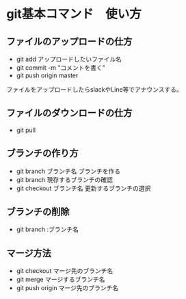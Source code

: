 # git基本コマンド　使い方
## ファイルのアップロードの仕方
- git add アップロードしたいファイル名
- git commit -m "コメントを書く"
- git push origin master

ファイルをアップロードしたらslackやLine等でアナウンスする。

## ファイルのダウンロードの仕方
- git pull 

## ブランチの作り方
- git branch ブランチ名            ブランチを作る
- git branch                     現存するブランチの確認
- git checkout ブランチ名          更新するブランチの選択

## ブランチの削除
- git branch :ブランチ名
        
## マージ方法
- git checkout マージ先のブランチ名
- git merge マージするブランチ名
- git push origin マージ先のブランチ名
